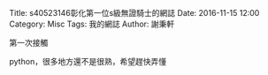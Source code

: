 Title: s40523146彰化第一位s級無證騎士的網誌
Date: 2016-11-15 12:00
Category: Misc
Tags: 我的網誌
Author: 謝秉軒

第一次接觸

<!-- PELICAN_END_SUMMARY -->

python，很多地方還不是很熟，希望趕快弄懂


